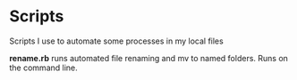 # Scripts
Scripts I use to automate some processes in my local files

**rename.rb** runs automated file renaming and  mv to named folders. Runs on the command line.
